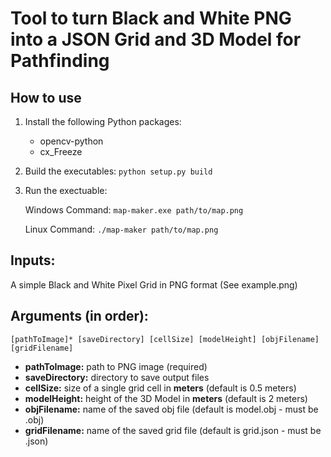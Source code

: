 # Tool to turn Black and White PNG into a JSON Grid and 3D Model for Pathfinding

## How to use

1. Install the following Python packages:
    - opencv-python
    - cx_Freeze
2. Build the executables:
    ```python setup.py build```

3. Run the exectuable:

    Windows Command: ```map-maker.exe path/to/map.png```

    Linux Command: ```./map-maker path/to/map.png```

## Inputs: 
A simple Black and White Pixel Grid in PNG format (See example.png)

## Arguments (in order):
```[pathToImage]* [saveDirectory] [cellSize] [modelHeight] [objFilename] [gridFilename]```
 
 - **pathToImage:** path to PNG image (required)
 - **saveDirectory:** directory to save output files
 - **cellSize:** size of a single grid cell in **meters** (default is 0.5 meters)
 - **modelHeight:** height of the 3D Model in **meters** (default is 2 meters)
 - **objFilename:** name of the saved obj file (default is model.obj - must be .obj)
 - **gridFilename:** name of the saved grid file (default is grid.json - must be .json)

